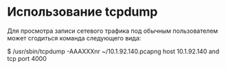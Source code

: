 Использование tcpdump
=====================

Для просмотра записи сетевого трафика под обычным пользователем может сгодиться команда следующего вида:

  $ /usr/sbin/tcpdump -AAAXXXnr ~/10.1.92.140.pcapng host 10.1.92.140 and tcp port 4000
